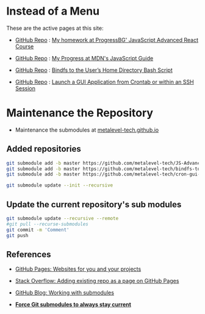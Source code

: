 # Instead of a Menu

These are the active pages at this site:

* [GitHub Repo](https://github.com/metalevel-tech/JS-Advanced-React-ProgressBG-Homework) : [My homework at ProgressBG' JavaScript Advanced React Course](/js_homework/)
 
* [GitHub Repo](https://github.com/metalevel-tech/JS-Advanced-React-ProgressBG-Homework/tree/master/MDN.Exercises) : [My Progress at MDN's JavaScript Guide](/js_homework/MDN.Exercises/)
 
* [GitHub Repo](https://github.com/metalevel-tech/bindfs-to-home-bash) : [Bindfs to the User’s Home Directory Bash Script](/bindfs-to-home-bash/)
 
* [GitHub Repo](https://github.com/metalevel-tech/cron-gui-launcher) : [Launch a GUI Application from Crontab or within an SSH Session](/cron-gui-launcher/)


# Maintenance the Repository

* Maintenance the submodules at [metalevel-tech.github.io](https://github.com/metalevel-tech/metalevel-tech.github.io)

## Added repositories

```bash
git submodule add -b master https://github.com/metalevel-tech/JS-Advanced-React-ProgressBG-Homework js_homework
git submodule add -b master https://github.com/metalevel-tech/bindfs-to-home-bash.git
git submodule add -b master https://github.com/metalevel-tech/cron-gui-launcher.git
```

```bash
git submodule update --init --recursive
```


## Update the current repository's sub modules

```bash
git submodule update --recursive --remote
#git pull --recurse-submodules
git commit -m 'Comment'
git push
```

## References

* [GitHub Pages: Websites for you and your projects](https://pages.github.com/)

* [Stack Overflow: Adding existing repo as a page on GitHub Pages](https://stackoverflow.com/a/52437739/6543935)

* [GitHub Blog: Working with submodules](https://github.blog/2016-02-01-working-with-submodules/)

* [**Force Git submodules to always stay current**](https://stackoverflow.com/a/31851819/6543935)


